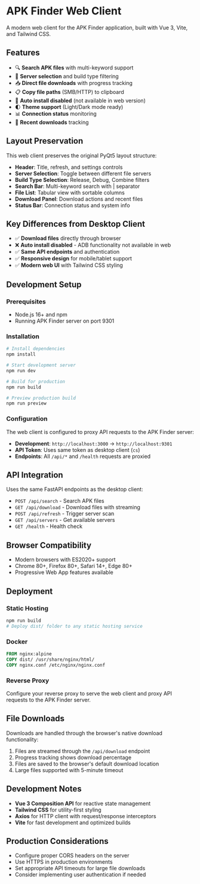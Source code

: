 # APK Finder Web Client

A modern web client for the APK Finder application, built with Vue 3, Vite, and Tailwind CSS.

## Features

- 🔍 **Search APK files** with multi-keyword support
- 🏢 **Server selection** and build type filtering  
- 📥 **Direct file downloads** with progress tracking
- 📋 **Copy file paths** (SMB/HTTP) to clipboard
- 📱 **Auto install disabled** (not available in web version)
- 🌓 **Theme support** (Light/Dark mode ready)
- 📊 **Connection status** monitoring
- 📝 **Recent downloads** tracking

## Layout Preservation

This web client preserves the original PyQt5 layout structure:

- **Header**: Title, refresh, and settings controls
- **Server Selection**: Toggle between different file servers
- **Build Type Selection**: Release, Debug, Combine filters
- **Search Bar**: Multi-keyword search with | separator
- **File List**: Tabular view with sortable columns
- **Download Panel**: Download actions and recent files
- **Status Bar**: Connection status and system info

## Key Differences from Desktop Client

- ✅ **Download files** directly through browser
- ❌ **Auto install disabled** - ADB functionality not available in web
- ✅ **Same API endpoints** and authentication
- ✅ **Responsive design** for mobile/tablet support
- ✅ **Modern web UI** with Tailwind CSS styling

## Development Setup

### Prerequisites

- Node.js 16+ and npm
- Running APK Finder server on port 9301

### Installation

```bash
# Install dependencies
npm install

# Start development server
npm run dev

# Build for production
npm run build

# Preview production build
npm run preview
```

### Configuration

The web client is configured to proxy API requests to the APK Finder server:

- **Development**: `http://localhost:3000` → `http://localhost:9301`
- **API Token**: Uses same token as desktop client (`cs`)
- **Endpoints**: All `/api/*` and `/health` requests are proxied

## API Integration

Uses the same FastAPI endpoints as the desktop client:

- `POST /api/search` - Search APK files
- `GET /api/download` - Download files with streaming
- `POST /api/refresh` - Trigger server scan
- `GET /api/servers` - Get available servers
- `GET /health` - Health check

## Browser Compatibility

- Modern browsers with ES2020+ support
- Chrome 80+, Firefox 80+, Safari 14+, Edge 80+
- Progressive Web App features available

## Deployment

### Static Hosting

```bash
npm run build
# Deploy dist/ folder to any static hosting service
```

### Docker

```dockerfile
FROM nginx:alpine
COPY dist/ /usr/share/nginx/html/
COPY nginx.conf /etc/nginx/nginx.conf
```

### Reverse Proxy

Configure your reverse proxy to serve the web client and proxy API requests to the APK Finder server.

## File Downloads

Downloads are handled through the browser's native download functionality:

1. Files are streamed through the `/api/download` endpoint
2. Progress tracking shows download percentage
3. Files are saved to the browser's default download location
4. Large files supported with 5-minute timeout

## Development Notes

- **Vue 3 Composition API** for reactive state management
- **Tailwind CSS** for utility-first styling
- **Axios** for HTTP client with request/response interceptors
- **Vite** for fast development and optimized builds

## Production Considerations

- Configure proper CORS headers on the server
- Use HTTPS in production environments
- Set appropriate API timeouts for large file downloads
- Consider implementing user authentication if needed